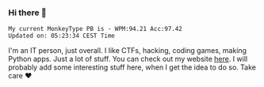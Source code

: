 ### Hi there 👋
<!-- PB START -->
```
My current MonkeyType PB is - WPM:94.21 Acc:97.42
Updated on: 05:23:34 CEST Time
```
<!-- PB END -->
I'm an IT person, just overall. I like CTFs, hacking, coding games, making Python apps. Just a lot of stuff.
You can check out my website [here](https://skill3472.github.io/).
I will probably add some interesting stuff here, when I get the idea to do so. Take care ❤️
